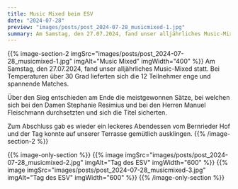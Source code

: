 ```yaml
---
title: Music Mixed beim ESV
date: "2024-07-28"
preview: "images/posts/post_2024-07-28_musicmixed-1.jpg"
summary: Am Samstag, den 27.07.2024, fand unser alljährliches Music-Mixed statt. Bei Temperaturen über 30 Grad lieferten sich die 12 Teilnehmer enge und spannende Matches. Über den Sieg entschiede...
---
```


{{% image-section-2 imgSrc="images/posts/post_2024-07-28_musicmixed-1.jpg" imgAlt="Music Mixed" imgWidth="400" %}}
Am Samstag, den 27.07.2024, fand unser alljährliches Music-Mixed statt. Bei Temperaturen über 30 Grad lieferten sich die 12 Teilnehmer enge und spannende Matches.

Über den Sieg entschieden am Ende die meistgewonnen Sätze, bei welchen sich bei den Damen Stephanie Resimius und bei den Herren Manuel Fleischmann durchsetzten und sich die Titel sicherten.

Zum Abschluss gab es wieder ein leckeres Abendessen vom Bernrieder Hof und der Tag konnte auf unserer Terrasse gemütlich ausklingen.
{{% /image-section-2 %}}

{{% image-only-section %}}
{{% image imgSrc="images/posts/post_2024-07-28_musicmixed-2.jpg" imgAlt="Tag des ESV" imgWidth="600" %}}
{{% image imgSrc="images/posts/post_2024-07-28_musicmixed-3.jpg" imgAlt="Tag des ESV" imgWidth="600" %}}
{{% /image-only-section %}}

